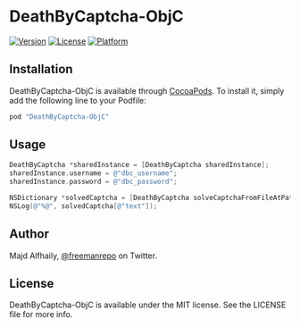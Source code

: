 # DeathByCaptcha-ObjC

[![Version](https://img.shields.io/cocoapods/v/DeathByCaptcha-ObjC.svg?style=flat)](http://cocoapods.org/pods/DeathByCaptcha-ObjC)
[![License](https://img.shields.io/cocoapods/l/DeathByCaptcha-ObjC.svg?style=flat)](http://cocoapods.org/pods/DeathByCaptcha-ObjC)
[![Platform](https://img.shields.io/cocoapods/p/DeathByCaptcha-ObjC.svg?style=flat)](http://cocoapods.org/pods/DeathByCaptcha-ObjC)

## Installation

DeathByCaptcha-ObjC is available through [CocoaPods](http://cocoapods.org). To install
it, simply add the following line to your Podfile:

```ruby
pod "DeathByCaptcha-ObjC"
```

## Usage

```objective-c
DeathByCaptcha *sharedInstance = [DeathByCaptcha sharedInstance];
sharedInstance.username = @"dbc_username";
sharedInstance.password = @"dbc_password";

NSDictionary *solvedCaptcha = [DeathByCaptcha solveCaptchaFromFileAtPath@"/path/to/captcha_image" checkInterval:5];
NSLog(@"%@", solvedCaptcha[@"text"]);
```



## Author

Majd Alfhaily, [@freemanrepo](https://twitter.com/freemanrepo) on Twitter.

## License

DeathByCaptcha-ObjC is available under the MIT license. See the LICENSE file for more info.
